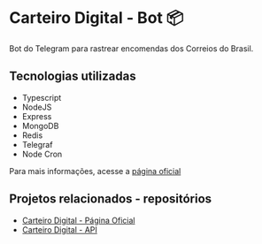 # Carteiro Digital - Bot 📦

Bot do Telegram para rastrear encomendas dos Correios do Brasil.

## Tecnologias utilizadas
- Typescript
- NodeJS
- Express
- MongoDB
- Redis
- Telegraf
- Node Cron

Para mais informações, acesse a [página oficial](https://www.carteirodigital.com/)

## Projetos relacionados - repositórios
- [Carteiro Digital - Página Oficial](https://github.com/jeancarlospaula/carteirodigital_page)
- [Carteiro Digital - API](https://github.com/jeancarlospaula/carteirodigital_api)


